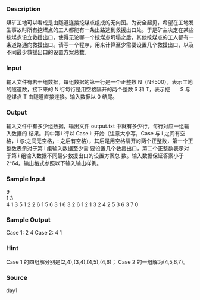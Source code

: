 
### Description
煤矿工地可以看成是由隧道连接挖煤点组成的无向图。为安全起见，希望在工地发生事故时所有挖煤点的工人都能有一条出路逃到救援出口处。于是矿主决定在某些挖煤点设立救援出口，使得无论哪一个挖煤点坍塌之后，其他挖煤点的工人都有一条道路通向救援出口。请写一个程序，用来计算至少需要设置几个救援出口，以及不同最少救援出口的设置方案总数。
### Input
输入文件有若干组数据，每组数据的第一行是一个正整数 N（N≤500），表示工地的隧道数，接下来的 N 行每行是用空格隔开的两个整数 S 和 T，表示挖       S 与挖煤点 T 由隧道直接连接。输入数据以 0 结尾。
### Output
输入文件中有多少组数据，输出文件 output.txt 中就有多少行。每行对应一组输入数据的 结果。其中第 i 行以 Case i: 开始（注意大小写，Case 与 i 之间有空格，i 与:之间无空格，: 之后有空格），其后是用空格隔开的两个正整数，第一个正整数表示对于第 i 组输入数据至少需 要设置几个救援出口，第二个正整数表示对于第 i 组输入数据不同最少救援出口的设置方案总 数。输入数据保证答案小于 2^64。输出格式参照以下输入输出样例。
### Sample Input
9                       
1  3                     
4  1
3  5
1  2
2  6
1  5
6  3
1  6
3  2
6 
1  2
1  3
2  4
2  5
3  6
3  7
0 

### Sample Output
Case 1: 2 4
Case 2: 4 1

### Hint
Case 1 的四组解分别是(2,4),(3,4),(4,5),(4,6)；
Case 2 的一组解为(4,5,6,7)。
### Source
day1